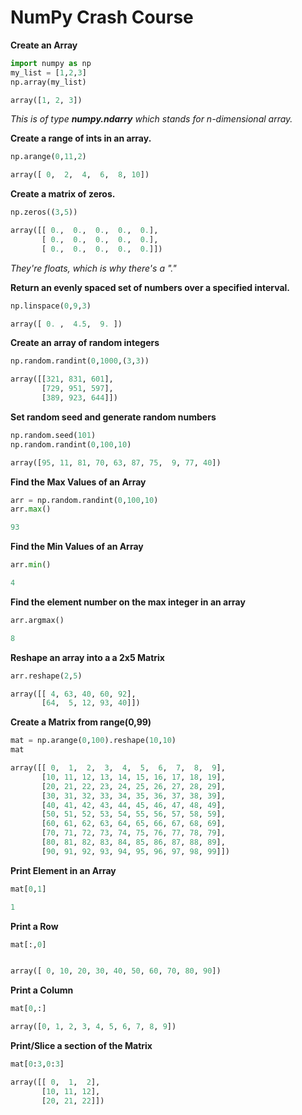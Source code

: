 # NumPy Crash Course

**Create an Array**

```py
import numpy as np
my_list = [1,2,3]
np.array(my_list)

array([1, 2, 3])
```

_This is of type **numpy.ndarry** which stands for n-dimensional array._

**Create a range of ints in an array.**

```py
np.arange(0,11,2)

array([ 0,  2,  4,  6,  8, 10])
```

**Create a matrix of zeros.**

```py
np.zeros((3,5))

array([[ 0.,  0.,  0.,  0.,  0.],
       [ 0.,  0.,  0.,  0.,  0.],
       [ 0.,  0.,  0.,  0.,  0.]])
```

_They're floats, which is why there's a "."_

**Return an evenly spaced set of numbers over a specified interval.**

```py
np.linspace(0,9,3)

array([ 0. ,  4.5,  9. ])
```

**Create an array of random integers**

```py
np.random.randint(0,1000,(3,3))

array([[321, 831, 601],
       [729, 951, 597],
       [389, 923, 644]])
```

**Set random seed and generate random numbers**

```py
np.random.seed(101)
np.random.randint(0,100,10)

array([95, 11, 81, 70, 63, 87, 75,  9, 77, 40])
```

**Find the Max Values of an Array**

```py
arr = np.random.randint(0,100,10)
arr.max()

93
```

**Find the Min Values of an Array**

```py
arr.min()

4
```

**Find the element number on the max integer in an array**

```py
arr.argmax()

8
```

**Reshape an array into a a 2x5 Matrix**

```py
arr.reshape(2,5)

array([[ 4, 63, 40, 60, 92],
       [64,  5, 12, 93, 40]])
```

**Create a Matrix from range\(0,99\)**

```py
mat = np.arange(0,100).reshape(10,10)
mat

array([[ 0,  1,  2,  3,  4,  5,  6,  7,  8,  9],
       [10, 11, 12, 13, 14, 15, 16, 17, 18, 19],
       [20, 21, 22, 23, 24, 25, 26, 27, 28, 29],
       [30, 31, 32, 33, 34, 35, 36, 37, 38, 39],
       [40, 41, 42, 43, 44, 45, 46, 47, 48, 49],
       [50, 51, 52, 53, 54, 55, 56, 57, 58, 59],
       [60, 61, 62, 63, 64, 65, 66, 67, 68, 69],
       [70, 71, 72, 73, 74, 75, 76, 77, 78, 79],
       [80, 81, 82, 83, 84, 85, 86, 87, 88, 89],
       [90, 91, 92, 93, 94, 95, 96, 97, 98, 99]])
```

**Print Element in an Array**

```py
mat[0,1]

1
```

**Print a Row**

```py
mat[:,0]


array([ 0, 10, 20, 30, 40, 50, 60, 70, 80, 90])
```

**Print a Column**

```py
mat[0,:]

array([0, 1, 2, 3, 4, 5, 6, 7, 8, 9])
```

**Print/Slice a section of the Matrix**

```py
mat[0:3,0:3]

array([[ 0,  1,  2],
       [10, 11, 12],
       [20, 21, 22]])
```




